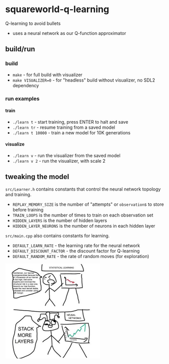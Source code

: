 # squareworld-q-learning

Q-learning to avoid bullets

- uses a neural network as our Q-function approximator

## build/run

### build

- `make` - for full build with visualizer
- `make VISUALIZER=0` - for "headless" build without visualizer, no SDL2 dependency

### run examples

#### train
- `./learn t` - start training, press ENTER to halt and save
- `./learn tr` - resume training from a saved model
- `./learn t 10000` - train a new model for 10K generations

#### visualize
- `./learn v` - run the visualizer from the saved model
- `./learn v 2` - run the visualizer, with scale 2

## tweaking the model

`src/Learner.h` contains constants that control the neural network topology and training.

- `REPLAY_MEMORY_SIZE` is the number of "attempts" or `observation`s to store before training
- `TRAIN_LOOPS` is the number of times to train on each observation set
- `HIDDEN_LAYERS` is the number of hidden layers
- `HIDDEN_LAYER_NEURONS` is the number of neurons in each hidden layer

`src/main.cpp` also contains constants for learning.

- `DEFAULT_LEARN_RATE` - the learning rate for the neural network
- `DEFAULT_DISCOUNT_FACTOR` - the discount factor for Q-learning
- `DEFAULT_RANDOM_RATE` - the rate of random moves (for exploration)

![](AMAZING_NEURAL_NETWORK_MEME.jpg)
